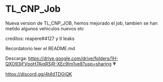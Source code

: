 # TL_CNP_Job

Nueva version de TL_CNP_JOB, hemos mejorado el job, tambien se han metido algunos vehiculos nuevos etc

creditos: reapere#4127 y tl leaks

Recordatorio leer el README.md

Descarga: https://drive.google.com/drive/folders/1H-QXO93jFVpoH7AjqRSjR-XEc9lm1ve8?usp=sharing 💗

https://discord.gg/4t4dTDGjQK
